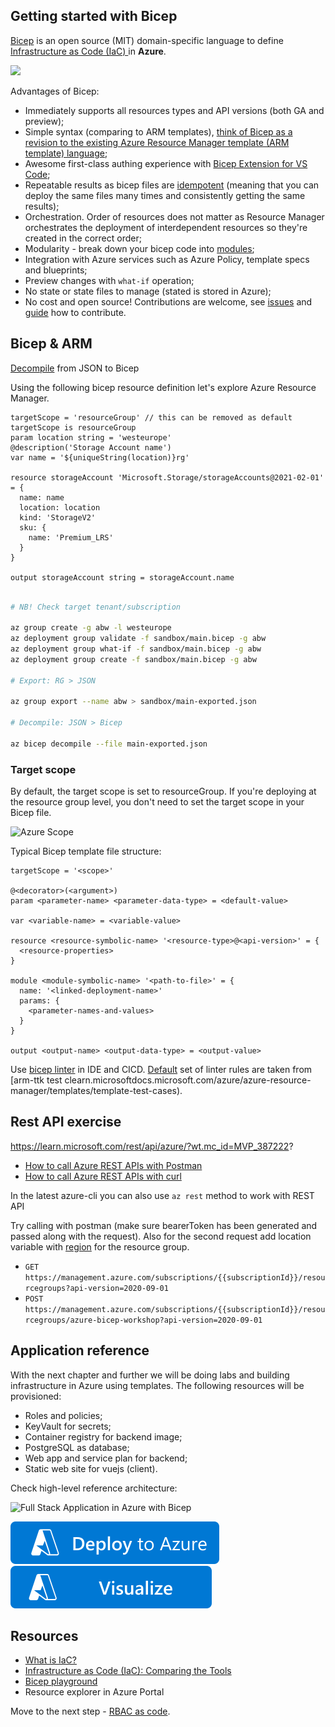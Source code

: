 ## Getting started with Bicep

[Bicep](https://github.com/Azure/bicep) is an open source (MIT) domain-specific language to define [Infrastructure as Code (IaC) ](https://learn.microsoft.com/devops/deliver/what-is-infrastructure-as-code?wt.mc_id=MVP_387222)in **Azure**.

![](/.attachments/arm.png)

Advantages of Bicep:

* Immediately supports all resources types and API versions (both GA and preview);
* Simple syntax (comparing to ARM templates), [think of Bicep as a revision to the existing Azure Resource Manager template (ARM template) language](https://learn.microsoft.com/azure/azure-resource-manager/bicep/frequently-asked-questions?wt.mc_id=MVP_387222#why-create-a-new-language-instead-of-using-an-existing-one); 
* Awesome first-class authing experience with [Bicep Extension for VS Code](https://marketplace.visualstudio.com/items?itemName=ms-azuretools.vscode-bicep);
* Repeatable results as bicep files are [idempotent](https://en.wikipedia.org/wiki/Idempotence) (meaning that you can deploy the same files many times and consistently getting the same results);
* Orchestration. Order of resources does not matter as Resource Manager orchestrates the deployment of interdependent resources so they're created in the correct order;
* Modularity - break down your bicep code into [modules](https://learn.microsoft.com/azure/azure-resource-manager/bicep/modules?wt.mc_id=MVP_387222);
* Integration with Azure services such as Azure Policy, template specs and blueprints;
* Preview changes with `what-if` operation;
* No state or state files to manage (stated is stored in Azure);
* No cost and open source! Contributions are welcome, see [issues](https://github.com/Azure/bicep/contribute) and [guide](https://github.com/Azure/bicep/blob/985abdb65cb5407bebd6ce74319a113907a9a9f3/CONTRIBUTING.md) how to contribute.

## Bicep & ARM

[Decompile](https://learn.microsoft.com/azure/azure-resource-manager/bicep/decompile?tabs=azure-cli&wt.mc_id=MVP_387222) from JSON to Bicep

Using the following bicep resource definition let's explore Azure Resource Manager.

```bicep
targetScope = 'resourceGroup' // this can be removed as default targetScope is resourceGroup
param location string = 'westeurope'
@description('Storage Account name')
var name = '${uniqueString(location)}rg'

resource storageAccount 'Microsoft.Storage/storageAccounts@2021-02-01' = {
  name: name
  location: location
  kind: 'StorageV2'
  sku: {
    name: 'Premium_LRS'
  }
}

output storageAccount string = storageAccount.name
```

```bash

# NB! Check target tenant/subscription

az group create -g abw -l westeurope
az deployment group validate -f sandbox/main.bicep -g abw
az deployment group what-if -f sandbox/main.bicep -g abw
az deployment group create -f sandbox/main.bicep -g abw

# Export: RG > JSON

az group export --name abw > sandbox/main-exported.json

# Decompile: JSON > Bicep

az bicep decompile --file main-exported.json

```

### Target scope

By default, the target scope is set to resourceGroup. If you're deploying at the resource group level, you don't need to set the target scope in your Bicep file.

![Azure Scope](/.attachments/az-target-scopes.png)

Typical Bicep template file structure:

```bicep
targetScope = '<scope>'

@<decorator>(<argument>)
param <parameter-name> <parameter-data-type> = <default-value>

var <variable-name> = <variable-value>

resource <resource-symbolic-name> '<resource-type>@<api-version>' = {
  <resource-properties>
}

module <module-symbolic-name> '<path-to-file>' = {
  name: '<linked-deployment-name>'
  params: {
    <parameter-names-and-values>
  }
}

output <output-name> <output-data-type> = <output-value>
```

Use [bicep linter](https://learn.microsoft.com/azure/azure-resource-manager/bicep/linter?wt.mc_id=MVP_387222?) in IDE and CICD. [Default](hlearn.microsoftcrosoft.com/azure/azure-resource-manager/bicep/linter#default-rules) set of linter rules are taken from [arm-ttk test clearn.microsoftdocs.microsoft.com/azure/azure-resource-manager/templates/template-test-cases).

## Rest API exercise

https://learn.microsoft.com/rest/api/azure/?wt.mc_id=MVP_387222?

* [How to call Azure REST APIs with Postman](https://learn.microsoft.com/rest/api/azure/?wt.mc_id=MVP_387222#how-to-call-azure-rest-apis-with-postman)
* [How to call Azure REST APIs with curl](https://learn.microsoft.com/rest/api/azure/?wt.mc_id=MVP_387222#how-to-call-azure-rest-apis-with-curl)

In the latest azure-cli you can also use `az rest` method to work with REST API

Try calling with postman (make sure bearerToken has been generated and passed along with the request). Also for the second request add location variable with [region](https://learn.microsoft.com/azure/availability-zones/cross-region-replication-azure?wt.mc_id=MVP_387222#azure-cross-region-replication-pairings-for-all-geographies) for the resource group.

* `GET https://management.azure.com/subscriptions/{{subscriptionId}}/resourcegroups?api-version=2020-09-01`
* `POST https://management.azure.com/subscriptions/{{subscriptionId}}/resourcegroups/azure-bicep-workshop?api-version=2020-09-01`

## Application reference

With the next chapter and further we will be doing labs and building infrastructure in Azure using templates. The following resources will be provisioned:

- Roles and policies;
- KeyVault for secrets;
- Container registry for backend image;
- PostgreSQL as database;
- Web app and service plan for backend;
- Static web site for vuejs (client).

Check high-level reference architecture:
  
![Full Stack Application in Azure with Bicep](/.attachments/full-stack-with-bicep.png)

[![Deploy to Azure](https://raw.githubusercontent.com/Azure/azure-quickstart-templates/master/1-CONTRIBUTION-GUIDE/images/deploytoazure.svg)](https://portal.azure.com/#create/Microsoft.Template/uri/)
[![Visualize](https://raw.githubusercontent.com/Azure/azure-quickstart-templates/master/1-CONTRIBUTION-GUIDE/images/visualizebutton.svg)](http://armviz.io/#/?load=)

## Resources 

* [What is IaC?](https://www.youtube.com/watch?v=uETq8KKVUFY)
* [Infrastructure as Code (IaC): Comparing the Tools](https://techcommunity.microsoft.com/t5/itops-talk-blog/infrastructure-as-code-iac-comparing-the-tools/ba-p/3205045)
* [Bicep playground](https://aka.ms/bicepdemo)
* Resource explorer in Azure Portal

Move to the next step - [RBAC as code](1-RBAC-as-code.md).
